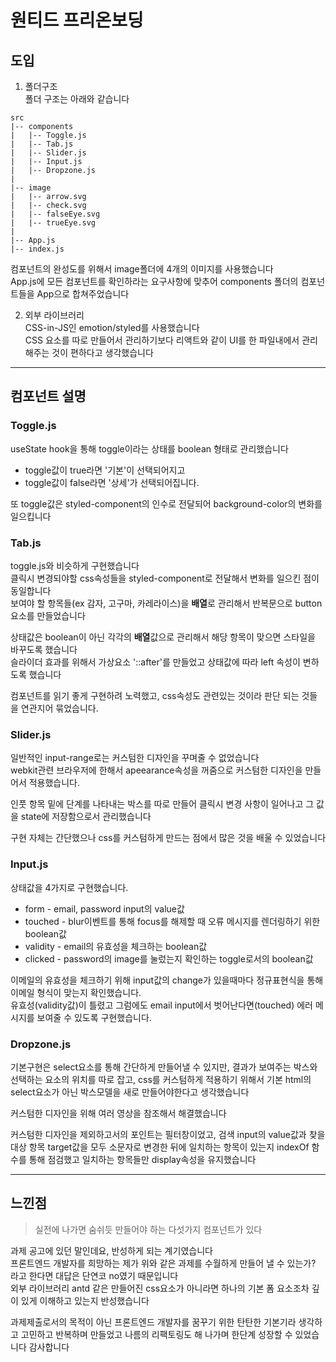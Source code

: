 <!-- prettier-ignore -->
# 원티드 프리온보딩

## 도입

1. 폴더구조  
폴더 구조는 아래와 같습니다  

```
src
|-- components
|   |-- Toggle.js
|   |-- Tab.js
|   |-- Slider.js
|   |-- Input.js
|   |-- Dropzone.js
|
|-- image
|   |-- arrow.svg
|   |-- check.svg
|   |-- falseEye.svg
|   |-- trueEye.svg
|
|-- App.js
|-- index.js

```

컴포넌트의 완성도를 위해서 image폴더에 4개의 이미지를 사용했습니다  
App.js에 모든 컴포넌트를 확인하라는 요구사항에 맞추어 components 폴더의 컴포넌트들을 App으로 합쳐주었습니다  

2. 외부 라이브러리  
CSS-in-JS인 emotion/styled를 사용했습니다  
CSS 요소를 따로 만들어서 관리하기보다 리액트와 같이 UI를 한 파일내에서 관리해주는 것이 편하다고 생각했습니다    

---

## 컴포넌트 설명

### Toggle.js

useState hook을 통해 toggle이라는 상태를 boolean 형태로 관리했습니다

- toggle값이 true라면 '기본'이 선택되어지고
- toggle값이 false라면 '상세'가 선택되어집니다.

또 toggle값은 styled-component의 인수로 전달되어 background-color의 변화를 일으킵니다



### Tab.js

toggle.js와 비슷하게 구현했습니다  
 클릭시 변경되야할 css속성들을 styled-component로 전달해서 변화를 일으킨 점이 동일합니다  
 보여야 할 항목들(ex 감자, 고구마, 카레라이스)을 **배열**로 관리해서 반복문으로 button요소를 만들었습니다

상태값은 boolean이 아닌 각각의 **배열**값으로 관리해서 해당 항목이 맞으면 스타일을 바꾸도록 했습니다  
슬라이더 효과를 위해서 가상요소 '::after'를 만들었고 상태값에 따라 left 속성이 변하도록 했습니다

컴포넌트를 읽기 좋게 구현하려 노력했고, css속성도 관련있는 것이라 판단 되는 것들을 연관지어 묶었습니다.



### Slider.js

일반적인 input-range로는 커스텀한 디자인을 꾸며줄 수 없었습니다  
 webkit관련 브라우저에 한해서 apeearance속성을 꺼줌으로 커스텀한 디자인을 만들어서 적용했습니다.

인풋 항목 밑에 단계를 나타내는 박스를 따로 만들어 클릭시 변경 사항이 일어나고 그 값을 state에 저장함으로서 관리했습니다

구현 자체는 간단했으나 css를 커스텀하게 만드는 점에서 많은 것을 배울 수 있었습니다



### Input.js

상태값을 4가지로 구현했습니다.

- form - email, password input의 value값
- touched - blur이벤트를 통해 focus를 해제할 때 오류 메시지를 렌더링하기 위한 boolean값
- validity - email의 유효성을 체크하는 boolean값
- clicked - password의 image를 눌렀는지 확인하는 toggle로서의 boolean값

이메일의 유효성을 체크하기 위해 input값의 change가 있을때마다 정규표현식을 통해 이메일 형식이 맞는지 확인했습니다.  
유효성(validity값)이 틀렸고 그럼에도 email input에서 벗어난다면(touched) 에러 메시지를 보여줄 수 있도록 구현했습니다.  



### Dropzone.js

기본구현은 select요소를 통해 간단하게 만들어낼 수 있지만, 결과가 보여주는 박스와 선택하는 요소의 위치를 따로 잡고, css를 커스텀하게 적용하기 위해서 기본 html의 select요소가 아닌 박스모델을 새로 만들어야한다고 생각했습니다

커스텀한 디자인을 위해 여러 영상을 참조해서 해결했습니다  

커스텀한 디자인을 제외하고서의 포인트는 필터창이었고, 검색 input의 value값과 찾을 대상 항목 target값을 모두 소문자로 변경한 뒤에 일치하는 항목이 있는지 indexOf 함수를 통해 점검했고 일치하는 항목들만 display속성을 유지했습니다  

---



## 느낀점

> 실전에 나가면 숨쉬듯 만들어야 하는 다섯가지 컴포넌트가 있다

과제 공고에 있던 말인데요, 반성하게 되는 계기였습니다  
프론트엔드 개발자를 희망하는 제가 위와 같은 과제를 수월하게 만들어 낼 수 있는가? 라고 한다면 대답은 단연코 no였기 때문입니다   
외부 라이브러리 antd 같은 만들어진 css요소가 아니라면 하나의 기본 폼 요소조차 깊이 있게 이해하고 있는지 반성했습니다  

과제제출로서의 목적이 아닌 프론트엔드 개발자를 꿈꾸기 위한 탄탄한 기본기라 생각하고 고민하고 반복하며 만들었고 나름의 리팩토링도 해 나가며 한단계 성장할 수 있었습니다 감사합니다  
